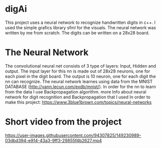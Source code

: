 # digAi
This project uses a neural network to recognize handwritten digits in c++. I used the simple grafics library sfml for the visuals.
The neural network was written by me from scratch.
The digits can be written on a 28x28 board.
# The Neural Network
The convolutional neural net consists of 3 type of layers: Input, Hidden and output.
The input layer for this nn is made out of 28x28 neurons, one for each pixel in the digit board.
The output is 10 neuron, one for each digit the nn can recognize.
The neural network learnes using data from the MNIST DATABASE (http://yann.lecun.com/exdb/mnist/).
In order for the nn to learn from the data I use Backpropagation algorithm.
more Info about neural network for digit recognition and Backpropagation that I used In order to make this project:
https://www.3blue1brown.com/topics/neural-networks
# Short video from the project



https://user-images.githubusercontent.com/94307825/149230989-03dbd394-e914-43a3-9ff3-29855f4b2627.mp4

